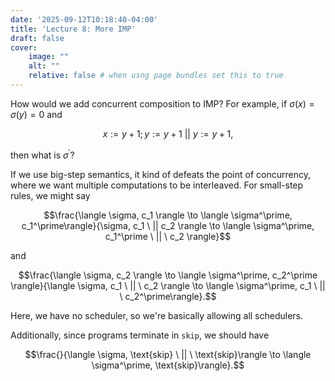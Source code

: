 ```yaml
---
date: '2025-09-12T10:18:40-04:00'
title: 'Lecture 8: More IMP'
draft: false
cover:
    image: ""
    alt: ""
    relative: false # when usng page bundles set this to true
---
```


How would we add concurrent composition to IMP? For example, if $\sigma(x) = \sigma(y) = 0$ and

$$x := y + 1 ; y := y + 1 \ || \ y := y + 1,$$

then what is $\sigma^\prime$?

If we use big-step semantics, it kind of defeats the point of concurrency, where we want multiple computations to be interleaved. For small-step rules, we might say

$$\frac{\langle \sigma, c_1 \rangle \to \langle \sigma^\prime, c_1^\prime\rangle}{\sigma, c_1 \ || c_2 \rangle \to \langle \sigma^\prime, c_1^\prime \ || \ c_2 \rangle}$$

and

$$\frac{\langle \sigma, c_2 \rangle \to \langle \sigma^\prime, c_2^\prime \rangle}{\langle \sigma, c_1 \ || \ c_2 \rangle \to \langle \sigma^\prime, c_1 \ || \ c_2^\prime\rangle}.$$

Here, we have no scheduler, so we're basically allowing all schedulers.

Additionally, since programs terminate in `skip`, we should have

$$\frac{}{\langle \sigma, \text{skip} \ || \ \text{skip}\rangle \to \langle \sigma^\prime, \text{skip}\rangle}.$$